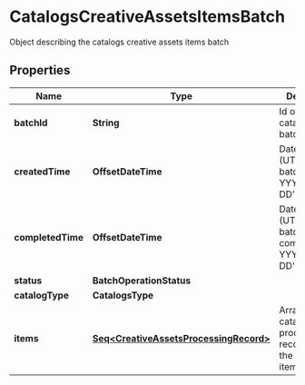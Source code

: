 

# CatalogsCreativeAssetsItemsBatch

Object describing the catalogs creative assets items batch

## Properties

Name | Type | Description | Notes
------------ | ------------- | ------------- | -------------
**batchId** | **String** | Id of the catalogs items batch |  [optional]
**createdTime** | **OffsetDateTime** | Date and time (UTC) of the batch creation: YYYY-MM-DD&#39;T&#39;hh:mm:ss |  [optional] [readonly]
**completedTime** | **OffsetDateTime** | Date and time (UTC) of the batch completion: YYYY-MM-DD&#39;T&#39;hh:mm:ss |  [optional] [readonly]
**status** | **BatchOperationStatus** |  |  [optional]
**catalogType** | **CatalogsType** |  | 
**items** | [**Seq&lt;CreativeAssetsProcessingRecord&gt;**](CreativeAssetsProcessingRecord.md) | Array with the catalogs items processing records part of the catalogs items batch |  [optional]



